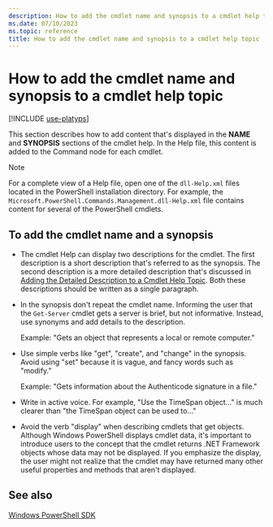 ```yaml
---
description: How to add the cmdlet name and synopsis to a cmdlet help topic
ms.date: 07/10/2023
ms.topic: reference
title: How to add the cmdlet name and synopsis to a cmdlet help topic
---
```

# How to add the cmdlet name and synopsis to a cmdlet help topic

[!INCLUDE [use-platyps](../../../includes/use-platyps.md)]

This section describes how to add content that's displayed in the **NAME** and **SYNOPSIS** sections
of the cmdlet help. In the Help file, this content is added to the Command node for each cmdlet.

> [!NOTE]
> For a complete view of a Help file, open one of the `dll-Help.xml` files located in the PowerShell
> installation directory. For example, the `Microsoft.PowerShell.Commands.Management.dll-Help.xml`
> file contains content for several of the PowerShell cmdlets.

## To add the cmdlet name and a synopsis

- The cmdlet Help can display two descriptions for the cmdlet. The first description is a short
  description that's referred to as the synopsis. The second description is a more detailed
  description that's discussed in [Adding the Detailed Description to a Cmdlet Help Topic][02]. Both
  these descriptions should be written as a single paragraph.

- In the synopsis don't repeat the cmdlet name. Informing the user that the `Get-Server` cmdlet gets
  a server is brief, but not informative. Instead, use synonyms and add details to the description.

  Example: "Gets an object that represents a local or remote computer."

- Use simple verbs like "get", "create", and "change" in the synopsis. Avoid using "set" because it
  is vague, and fancy words such as "modify."

  Example: "Gets information about the Authenticode signature in a file."

- Write in active voice. For example, "Use the TimeSpan object..." is much clearer than "the
  TimeSpan object can be used to..."

- Avoid the verb "display" when describing cmdlets that get objects. Although Windows PowerShell
  displays cmdlet data, it's important to introduce users to the concept that the cmdlet returns
  .NET Framework objects whose data may not be displayed. If you emphasize the display, the user
  might not realize that the cmdlet may have returned many other useful properties and methods that
  aren't displayed.

## See also

[Windows PowerShell SDK][01]

<!-- link references -->
[01]: ../windows-powershell-reference.md
[02]: ./how-to-add-a-cmdlet-description.md

